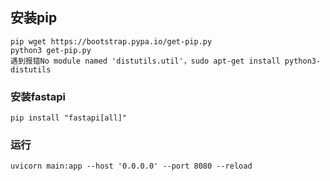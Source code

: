 ## 安装pip
```
pip wget https://bootstrap.pypa.io/get-pip.py
python3 get-pip.py
遇到报错No module named 'distutils.util'，sudo apt-get install python3-distutils
```
### 安装fastapi
```
pip install "fastapi[all]"
```

### 运行
```
uvicorn main:app --host '0.0.0.0' --port 8080 --reload
```